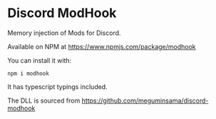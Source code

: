 # Discord ModHook

Memory injection of Mods for Discord.

Available on NPM at https://www.npmjs.com/package/modhook

You can install it with:

```shell
npm i modhook
```

It has typescript typings included.

The DLL is sourced from https://github.com/meguminsama/discord-modhook
